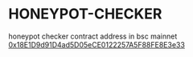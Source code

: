 # HONEYPOT-CHECKER

honeypot checker contract address in bsc mainnet
[0x18E1D9d91D4ad5D05eCE0122257A5F88FE8E3e33](https://bscscan.com/address/0x18E1D9d91D4ad5D05eCE0122257A5F88FE8E3e33)
